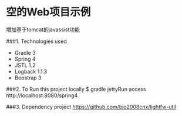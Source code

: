 
空的Web项目示例
===============================
增加基于tomcat的javassist功能

###1. Technologies used
* Gradle 3
* Spring 4
* JSTL 1.2
* Logback 1.1.3
* Boostrap 3

###2. To Run this project locally
$ gradle jettyRun
 access http://localhost:8080/spring4

###3. Dependency project
https://github.com/bjo2008cnx/lightfw-util


